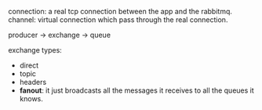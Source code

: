 connection: a real tcp connection between the app and the rabbitmq.
channel: virtual connection which pass through the real connection.

producer -> exchange -> queue

exchange types:
  - direct
  - topic
  - headers
  - **fanout**: it just broadcasts all the messages it receives to all the queues it knows.
